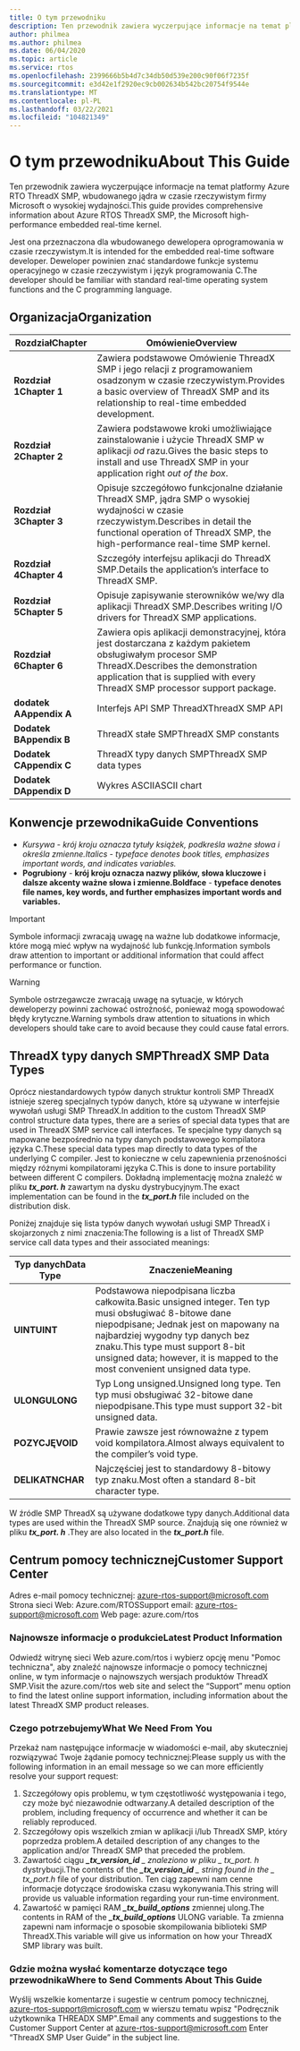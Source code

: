 ```yaml
---
title: O tym przewodniku
description: Ten przewodnik zawiera wyczerpujące informacje na temat platformy Azure RTO ThreadX SMP, wbudowanego jądra w czasie rzeczywistym firmy Microsoft o wysokiej wydajności.
author: philmea
ms.author: philmea
ms.date: 06/04/2020
ms.topic: article
ms.service: rtos
ms.openlocfilehash: 2399666b5b4d7c34db50d539e200c90f06f7235f
ms.sourcegitcommit: e3d42e1f2920ec9cb002634b542bc20754f9544e
ms.translationtype: MT
ms.contentlocale: pl-PL
ms.lasthandoff: 03/22/2021
ms.locfileid: "104821349"
---
```

# <a name="about-this-guide"></a><span data-ttu-id="b193e-103">O tym przewodniku</span><span class="sxs-lookup"><span data-stu-id="b193e-103">About This Guide</span></span>

<span data-ttu-id="b193e-104">Ten przewodnik zawiera wyczerpujące informacje na temat platformy Azure RTO ThreadX SMP, wbudowanego jądra w czasie rzeczywistym firmy Microsoft o wysokiej wydajności.</span><span class="sxs-lookup"><span data-stu-id="b193e-104">This guide provides comprehensive information about Azure RTOS ThreadX SMP, the Microsoft high-performance embedded real-time kernel.</span></span>

<span data-ttu-id="b193e-105">Jest ona przeznaczona dla wbudowanego dewelopera oprogramowania w czasie rzeczywistym.</span><span class="sxs-lookup"><span data-stu-id="b193e-105">It is intended for the embedded real-time software developer.</span></span> <span data-ttu-id="b193e-106">Deweloper powinien znać standardowe funkcje systemu operacyjnego w czasie rzeczywistym i język programowania C.</span><span class="sxs-lookup"><span data-stu-id="b193e-106">The developer should be familiar with standard real-time operating system functions and the C programming language.</span></span>

## <a name="organization"></a><span data-ttu-id="b193e-107">Organizacja</span><span class="sxs-lookup"><span data-stu-id="b193e-107">Organization</span></span>

| <span data-ttu-id="b193e-108">Rozdział</span><span class="sxs-lookup"><span data-stu-id="b193e-108">Chapter</span></span>       | <span data-ttu-id="b193e-109">Omówienie</span><span class="sxs-lookup"><span data-stu-id="b193e-109">Overview</span></span>                    |
| ------------- | ---------------------------------------------------------------------------------------------------------- |
| <span data-ttu-id="b193e-110">**Rozdział 1**</span><span class="sxs-lookup"><span data-stu-id="b193e-110">**Chapter 1**</span></span> | <span data-ttu-id="b193e-111">Zawiera podstawowe Omówienie ThreadX SMP i jego relacji z programowaniem osadzonym w czasie rzeczywistym.</span><span class="sxs-lookup"><span data-stu-id="b193e-111">Provides a basic overview of ThreadX SMP and its relationship to real-time embedded development.</span></span>           |
| <span data-ttu-id="b193e-112">**Rozdział 2**</span><span class="sxs-lookup"><span data-stu-id="b193e-112">**Chapter 2**</span></span> | <span data-ttu-id="b193e-113">Zawiera podstawowe kroki umożliwiające zainstalowanie i użycie ThreadX SMP w aplikacji *od* razu.</span><span class="sxs-lookup"><span data-stu-id="b193e-113">Gives the basic steps to install and use ThreadX SMP in your application right *out of the box*.</span></span>           |
| <span data-ttu-id="b193e-114">**Rozdział 3**</span><span class="sxs-lookup"><span data-stu-id="b193e-114">**Chapter 3**</span></span> | <span data-ttu-id="b193e-115">Opisuje szczegółowo funkcjonalne działanie ThreadX SMP, jądra SMP o wysokiej wydajności w czasie rzeczywistym.</span><span class="sxs-lookup"><span data-stu-id="b193e-115">Describes in detail the functional operation of ThreadX SMP, the high-performance real-time SMP kernel.</span></span>    |
| <span data-ttu-id="b193e-116">**Rozdział 4**</span><span class="sxs-lookup"><span data-stu-id="b193e-116">**Chapter 4**</span></span> | <span data-ttu-id="b193e-117">Szczegóły interfejsu aplikacji do ThreadX SMP.</span><span class="sxs-lookup"><span data-stu-id="b193e-117">Details the application’s interface to ThreadX SMP.</span></span>                                                        |
| <span data-ttu-id="b193e-118">**Rozdział 5**</span><span class="sxs-lookup"><span data-stu-id="b193e-118">**Chapter 5**</span></span> | <span data-ttu-id="b193e-119">Opisuje zapisywanie sterowników we/wy dla aplikacji ThreadX SMP.</span><span class="sxs-lookup"><span data-stu-id="b193e-119">Describes writing I/O drivers for ThreadX SMP applications.</span></span>                                                |
| <span data-ttu-id="b193e-120">**Rozdział 6**</span><span class="sxs-lookup"><span data-stu-id="b193e-120">**Chapter 6**</span></span> | <span data-ttu-id="b193e-121">Zawiera opis aplikacji demonstracyjnej, która jest dostarczana z każdym pakietem obsługiwałym procesor SMP ThreadX.</span><span class="sxs-lookup"><span data-stu-id="b193e-121">Describes the demonstration application that is supplied with every ThreadX SMP processor support package.</span></span> |
| <span data-ttu-id="b193e-122">**dodatek A**</span><span class="sxs-lookup"><span data-stu-id="b193e-122">**Appendix A**</span></span> | <span data-ttu-id="b193e-123">Interfejs API SMP ThreadX</span><span class="sxs-lookup"><span data-stu-id="b193e-123">ThreadX SMP API</span></span>        |
| <span data-ttu-id="b193e-124">**Dodatek B**</span><span class="sxs-lookup"><span data-stu-id="b193e-124">**Appendix B**</span></span> | <span data-ttu-id="b193e-125">ThreadX stałe SMP</span><span class="sxs-lookup"><span data-stu-id="b193e-125">ThreadX SMP constants</span></span>  |
| <span data-ttu-id="b193e-126">**Dodatek C**</span><span class="sxs-lookup"><span data-stu-id="b193e-126">**Appendix C**</span></span> | <span data-ttu-id="b193e-127">ThreadX typy danych SMP</span><span class="sxs-lookup"><span data-stu-id="b193e-127">ThreadX SMP data types</span></span> |
| <span data-ttu-id="b193e-128">**Dodatek D**</span><span class="sxs-lookup"><span data-stu-id="b193e-128">**Appendix D**</span></span> | <span data-ttu-id="b193e-129">Wykres ASCII</span><span class="sxs-lookup"><span data-stu-id="b193e-129">ASCII chart</span></span>            |

## <a name="guide-conventions"></a><span data-ttu-id="b193e-130">Konwencje przewodnika</span><span class="sxs-lookup"><span data-stu-id="b193e-130">Guide Conventions</span></span>

- <span data-ttu-id="b193e-131">*Kursywa*  -  *krój kroju oznacza tytuły książek, podkreśla ważne słowa i określa zmienne.*</span><span class="sxs-lookup"><span data-stu-id="b193e-131">*Italics* - *typeface denotes book titles, emphasizes important words, and indicates variables.*</span></span>
- <span data-ttu-id="b193e-132">**Pogrubiony**  -  **krój kroju oznacza nazwy plików, słowa kluczowe i dalsze akcenty ważne słowa i zmienne.**</span><span class="sxs-lookup"><span data-stu-id="b193e-132">**Boldface** - **typeface denotes file names, key words, and further emphasizes important words and variables.**</span></span>

> [!IMPORTANT]
> <span data-ttu-id="b193e-133">Symbole informacji zwracają uwagę na ważne lub dodatkowe informacje, które mogą mieć wpływ na wydajność lub funkcję.</span><span class="sxs-lookup"><span data-stu-id="b193e-133">Information symbols draw attention to important or additional information that could affect performance or function.</span></span>

> [!WARNING]
> <span data-ttu-id="b193e-134">Symbole ostrzegawcze zwracają uwagę na sytuacje, w których deweloperzy powinni zachować ostrożność, ponieważ mogą spowodować błędy krytyczne.</span><span class="sxs-lookup"><span data-stu-id="b193e-134">Warning symbols draw attention to situations in which developers should take care to avoid because they could cause fatal errors.</span></span>

## <a name="threadx-smp-data-types"></a><span data-ttu-id="b193e-135">ThreadX typy danych SMP</span><span class="sxs-lookup"><span data-stu-id="b193e-135">ThreadX SMP Data Types</span></span>

<span data-ttu-id="b193e-136">Oprócz niestandardowych typów danych struktur kontroli SMP ThreadX istnieje szereg specjalnych typów danych, które są używane w interfejsie wywołań usługi SMP ThreadX.</span><span class="sxs-lookup"><span data-stu-id="b193e-136">In addition to the custom ThreadX SMP control structure data types, there are a series of special data types that are used in ThreadX SMP service call interfaces.</span></span> <span data-ttu-id="b193e-137">Te specjalne typy danych są mapowane bezpośrednio na typy danych podstawowego kompilatora języka C.</span><span class="sxs-lookup"><span data-stu-id="b193e-137">These special data types map directly to data types of the underlying C compiler.</span></span> <span data-ttu-id="b193e-138">Jest to konieczne w celu zapewnienia przenośności między różnymi kompilatorami języka C.</span><span class="sxs-lookup"><span data-stu-id="b193e-138">This is done to insure portability between different C compilers.</span></span> <span data-ttu-id="b193e-139">Dokładną implementację można znaleźć w pliku ***tx_port. h*** zawartym na dysku dystrybucyjnym.</span><span class="sxs-lookup"><span data-stu-id="b193e-139">The exact implementation can be found in the ***tx_port.h*** file included on the distribution disk.</span></span>

<span data-ttu-id="b193e-140">Poniżej znajduje się lista typów danych wywołań usługi SMP ThreadX i skojarzonych z nimi znaczenia:</span><span class="sxs-lookup"><span data-stu-id="b193e-140">The following is a list of ThreadX SMP service call data types and their associated meanings:</span></span>

| <span data-ttu-id="b193e-141">Typ danych</span><span class="sxs-lookup"><span data-stu-id="b193e-141">Data Type</span></span>          | <span data-ttu-id="b193e-142">Znaczenie</span><span class="sxs-lookup"><span data-stu-id="b193e-142">Meaning</span></span>                                                          |
| --------- | --------------------------------------------------------- |
| <span data-ttu-id="b193e-143">**UINT**</span><span class="sxs-lookup"><span data-stu-id="b193e-143">**UINT**</span></span>  | <span data-ttu-id="b193e-144">Podstawowa niepodpisana liczba całkowita.</span><span class="sxs-lookup"><span data-stu-id="b193e-144">Basic unsigned integer.</span></span> <span data-ttu-id="b193e-145">Ten typ musi obsługiwać 8-bitowe dane niepodpisane; Jednak jest on mapowany na najbardziej wygodny typ danych bez znaku.</span><span class="sxs-lookup"><span data-stu-id="b193e-145">This type must support 8-bit unsigned data; however, it is mapped to the most convenient unsigned data type.</span></span> |
| <span data-ttu-id="b193e-146">**ULONG**</span><span class="sxs-lookup"><span data-stu-id="b193e-146">**ULONG**</span></span> | <span data-ttu-id="b193e-147">Typ Long unsigned.</span><span class="sxs-lookup"><span data-stu-id="b193e-147">Unsigned long type.</span></span> <span data-ttu-id="b193e-148">Ten typ musi obsługiwać 32-bitowe dane niepodpisane.</span><span class="sxs-lookup"><span data-stu-id="b193e-148">This type must support 32-bit unsigned data.</span></span>                                                                     |
| <span data-ttu-id="b193e-149">**POZYCJĘ**</span><span class="sxs-lookup"><span data-stu-id="b193e-149">**VOID**</span></span>  | <span data-ttu-id="b193e-150">Prawie zawsze jest równoważne z typem void kompilatora.</span><span class="sxs-lookup"><span data-stu-id="b193e-150">Almost always equivalent to the compiler’s void type.</span></span>                                                                                |
| <span data-ttu-id="b193e-151">**DELIKATN**</span><span class="sxs-lookup"><span data-stu-id="b193e-151">**CHAR**</span></span>  | <span data-ttu-id="b193e-152">Najczęściej jest to standardowy 8-bitowy typ znaku.</span><span class="sxs-lookup"><span data-stu-id="b193e-152">Most often a standard 8-bit character type.</span></span>                                                                                          |

<span data-ttu-id="b193e-153">W źródle SMP ThreadX są używane dodatkowe typy danych.</span><span class="sxs-lookup"><span data-stu-id="b193e-153">Additional data types are used within the ThreadX SMP source.</span></span> <span data-ttu-id="b193e-154">Znajdują się one również w pliku ***tx_port. h*** .</span><span class="sxs-lookup"><span data-stu-id="b193e-154">They are also located in the ***tx_port.h*** file.</span></span>

## <a name="customer-support-center"></a><span data-ttu-id="b193e-155">Centrum pomocy technicznej</span><span class="sxs-lookup"><span data-stu-id="b193e-155">Customer Support Center</span></span>

<span data-ttu-id="b193e-156">Adres e-mail pomocy technicznej: [azure-rtos-support@microsoft.com](https://azure-rtos-support@microsoft.com) Strona sieci Web: Azure.com/RTOS</span><span class="sxs-lookup"><span data-stu-id="b193e-156">Support email: [azure-rtos-support@microsoft.com](https://azure-rtos-support@microsoft.com) Web page: azure.com/rtos</span></span>

### <a name="latest-product-information"></a><span data-ttu-id="b193e-157">Najnowsze informacje o produkcie</span><span class="sxs-lookup"><span data-stu-id="b193e-157">Latest Product Information</span></span>

<span data-ttu-id="b193e-158">Odwiedź witrynę sieci Web azure.com/rtos i wybierz opcję menu "Pomoc techniczna", aby znaleźć najnowsze informacje o pomocy technicznej online, w tym informacje o najnowszych wersjach produktów ThreadX SMP.</span><span class="sxs-lookup"><span data-stu-id="b193e-158">Visit the azure.com/rtos web site and select the “Support” menu option to find the latest online support information, including information about the latest ThreadX SMP product releases.</span></span>

### <a name="what-we-need-from-you"></a><span data-ttu-id="b193e-159">Czego potrzebujemy</span><span class="sxs-lookup"><span data-stu-id="b193e-159">What We Need From You</span></span>

<span data-ttu-id="b193e-160">Przekaż nam następujące informacje w wiadomości e-mail, aby skuteczniej rozwiązywać Twoje żądanie pomocy technicznej:</span><span class="sxs-lookup"><span data-stu-id="b193e-160">Please supply us with the following information in an email message so we can more efficiently resolve your support request:</span></span>

1. <span data-ttu-id="b193e-161">Szczegółowy opis problemu, w tym częstotliwość występowania i tego, czy może być niezawodnie odtwarzany.</span><span class="sxs-lookup"><span data-stu-id="b193e-161">A detailed description of the problem, including frequency of occurrence and whether it can be reliably reproduced.</span></span>
2. <span data-ttu-id="b193e-162">Szczegółowy opis wszelkich zmian w aplikacji i/lub ThreadX SMP, który poprzedza problem.</span><span class="sxs-lookup"><span data-stu-id="b193e-162">A detailed description of any changes to the application and/or ThreadX SMP that preceded the problem.</span></span>
3. <span data-ttu-id="b193e-163">Zawartość ciągu ***_tx_version_id** _ znaleziono w pliku _ *_tx_port. h_** dystrybucji.</span><span class="sxs-lookup"><span data-stu-id="b193e-163">The contents of the ***_tx_version_id** _ string found in the _ *_tx_port.h_** file of your distribution.</span></span> <span data-ttu-id="b193e-164">Ten ciąg zapewni nam cenne informacje dotyczące środowiska czasu wykonywania.</span><span class="sxs-lookup"><span data-stu-id="b193e-164">This string will provide us valuable information regarding your run-time environment.</span></span>
4. <span data-ttu-id="b193e-165">Zawartość w pamięci RAM ***_tx_build_options*** zmiennej ulong.</span><span class="sxs-lookup"><span data-stu-id="b193e-165">The contents in RAM of the ***_tx_build_options*** ULONG variable.</span></span> <span data-ttu-id="b193e-166">Ta zmienna zapewni nam informacje o sposobie skompilowania biblioteki SMP ThreadX.</span><span class="sxs-lookup"><span data-stu-id="b193e-166">This variable will give us information on how your ThreadX SMP library was built.</span></span>

### <a name="where-to-send-comments-about-this-guide"></a><span data-ttu-id="b193e-167">Gdzie można wysłać komentarze dotyczące tego przewodnika</span><span class="sxs-lookup"><span data-stu-id="b193e-167">Where to Send Comments About This Guide</span></span>

<span data-ttu-id="b193e-168">Wyślij wszelkie komentarze i sugestie w centrum pomocy technicznej, [azure-rtos-support@microsoft.com](https://azure-rtos-support@microsoft.com) w wierszu tematu wpisz "Podręcznik użytkownika THREADX SMP".</span><span class="sxs-lookup"><span data-stu-id="b193e-168">Email any comments and suggestions to the Customer Support Center at [azure-rtos-support@microsoft.com](https://azure-rtos-support@microsoft.com) Enter “ThreadX SMP User Guide” in the subject line.</span></span>
